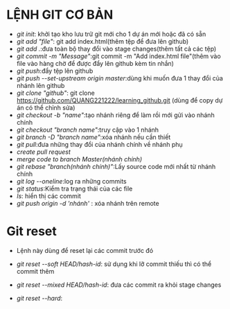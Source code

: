 # LỆNH GIT CƠ BẢN
- _git init_: khởi tạo kho lưu trữ git mới cho 1 dự án mới hoặc đã có sẵn
- _git add "file"_: git add index.html(thêm tệp để đưa lên github)
- _git add ._:đưa toàn bộ thay đổi vào stage changes(thêm tất cả các tệp)
- _git commit -m "Message"_:git commit -m "Add index.html file"(thêm vào file vào hàng chờ để được đẩy lên github kèm tin nhắn)
- _git push_:đẩy tệp lên github
- _git push --set-upstream origin master_:dùng khi muốn đưa 1 thay đổi của nhánh lên github
- _git clone "github"_: git clone https://github.com/QUANG221222/learning_github.git (dùng để copy dự án có thể chỉnh sửa)
- _git checkout -b "name"_:tạo nhánh riêng để làm rồi mới gửi vào nhánh chính
- _git checkout "branch name"_:truy cập vào 1 nhánh
- _git branch -D "branch name"_:xóa nhánh nếu cần thiết
- _git pull_:đưa những thay đổi của nhánh chính về nhánh phụ
- _create pull request_
- _merge code to branch Master(nhánh chính)_
- _git rebase "branch(nhánh chính)"_:Lấy source code mới nhất từ nhánh chính
- _git log --oneline_:log ra những commits
- _git status_:Kiểm tra trạng thái của các file
- _ls_: hiển thị các commit
- _git push origin -d 'nhánh'_ : xóa nhánh trên remote

# Git reset
- Lệnh này dùng để reset lại các commit trước đó

- _git reset --soft HEAD/hash-id_: sử dụng khi lỡ commit thiếu thì có thể commit thêm
- _git reset --mixed HEAD/hash-id_: đưa các commit ra khỏi stage changes
- _git reset --hard_: 
